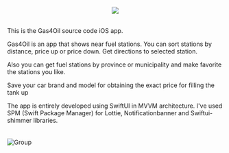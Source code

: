 <p align="center">
  <img src="https://user-images.githubusercontent.com/14097782/164502693-14cea4fe-3734-4867-9fc5-cd1577f9213c.png" />
</p>

<br>
This is the Gas4Oil source code iOS app.

Gas4Oil is an app that shows near fuel stations. You can sort stations by distance, price up or price down. Get directions to selected station.

Also you can get fuel stations by province or municipality and make favorite the stations you like. 

Save your car brand and model for obtaining the exact price for filling the tank up

The app is entirely developed using SwiftUI in MVVM architecture. I've used SPM (Swift Package Manager) for Lottie, Notificationbanner and Swiftui-shimmer libraries.
<br>
<br>
<br>
![Group](https://user-images.githubusercontent.com/14097782/164501962-bc7f0816-1d40-45dd-9d7e-d3f2924a836d.png)
